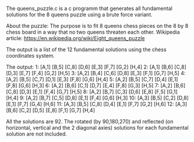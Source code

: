 The queens_puzzle.c is a c programm that generates all fundamental solutions for the 8 queens puzzle using a brute force variant.

About the puzzle:
The purpose is to fit 8 queens chess pieces on the 8 by 8 chess board in a way that no two queens threaten each other.
Wikipedia article: https://en.wikipedia.org/wiki/Eight_queens_puzzle
 
The output is a list of the 12 fundamental solutions using the chess coordinates system.

The output:
1: [A,1] [B,5] [C,8] [D,6] [E,3] [F,7] [G,2] [H,4]
2: [A,1] [B,6] [C,8] [D,3] [E,7] [F,4] [G,2] [H,5]
3: [A,2] [B,4] [C,6] [D,8] [E,3] [F,1] [G,7] [H,5]
4: [A,2] [B,5] [C,7] [D,1] [E,3] [F,8] [G,6] [H,4]
5: [A,2] [B,5] [C,7] [D,4] [E,1] [F,8] [G,6] [H,3]
6: [A,2] [B,6] [C,1] [D,7] [E,4] [F,8] [G,3] [H,5]
7: [A,2] [B,6] [C,8] [D,3] [E,1] [F,4] [G,7] [H,5]
8: [A,2] [B,7] [C,3] [D,6] [E,8] [F,5] [G,1] [H,4]
9: [A,2] [B,7] [C,5] [D,8] [E,1] [F,4] [G,6] [H,3]
10: [A,3] [B,5] [C,2] [D,8] [E,1] [F,7] [G,4] [H,6]
11: [A,3] [B,5] [C,8] [D,4] [E,1] [F,7] [G,2] [H,6]
12: [A,3] [B,6] [C,2] [D,5] [E,8] [F,1] [G,7] [H,4]

All the solutions are 92. The rotated (by 90,180,270) and reflected (on horizontal, vertical and the 2 diagonal axies) solutions for each fundamental solution are not included. 